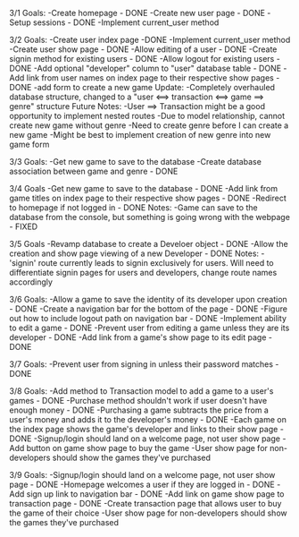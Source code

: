 3/1
  Goals:
    -Create homepage - DONE
    -Create new user page - DONE
    -Setup sessions - DONE
    -Implement current_user method

3/2
  Goals:
    -Create user index page -DONE
    -Implement current_user method
    -Create user show page - DONE
    -Allow editing of a user - DONE
    -Create signin method for existing users - DONE
    -Allow logout for existing users - DONE
    -Add optional "developer" column to "user"      database table - DONE
    -Add link from user names on index page to their respective show pages - DONE
    -add form to create a new game
  Update:
    -Completely overhauled database structure, changed to a "user <==> transaction <==> game ==> genre" structure
  Future Notes:
    -User ==> Transaction might be a good opportunity to implement nested routes
    -Due to model relationship, cannot create new game without genre
    -Need to create genre before I can create a new game
    -Might be best to implement creation of new genre into new game form

3/3
  Goals:
    -Get new game to save to the database
    -Create database association between game and genre - DONE
    
3/4
  Goals
    -Get new game to save to the database - DONE
    -Add link from game titles on index page to their respective show pages - DONE
    -Redirect to homepage if not logged in - DONE
  Notes:
    -Game can save to the database from the console, but something is going wrong with the webpage - FIXED

3/5
  Goals
    -Revamp database to create a Develoer object - DONE
    -Allow the creation and show page viewing of a new Developer - DONE
  Notes:
    -'signin' route currently leads to signin exclusively for users. Will need to differentiate signin pages for users and developers, change route names accordingly

3/6
  Goals:
    -Allow a game to save the identity of its developer upon creation - DONE
    -Create a navigation bar for the bottom of the page - DONE
    -Figure out how to include logout path on navigation bar - DONE
    -Implement ability to edit a game - DONE
    -Prevent user from editing a game unless they are its developer - DONE
    -Add link from a game's show page to its edit page - DONE

3/7
  Goals:
    -Prevent user from signing in unless their password matches - DONE

3/8
  Goals:
    -Add method to Transaction model to add a game to a user's games - DONE
    -Purchase method shouldn't work if user doesn't have enough money - DONE
    -Purchasing a game subtracts the price from a user's money and adds it to the developer's money - DONE
    -Each game on the index page shows the game's developer and links to their show page - DONE
    -Signup/login should land on a welcome page, not user show page
    -Add button on game show page to buy the game
    -User show page for non-developers should show the games they've purchased

  3/9
    Goals:
    -Signup/login should land on a welcome page, not user show page - DONE
    -Homepage welcomes a user if they are logged in   - DONE
    -Add sign up link to navigation bar - DONE
    -Add link on game show page to transaction page   - DONE
    -Create transaction page that allows user to      buy the game of their choice
    -User show page for non-developers should show    the games they've purchased